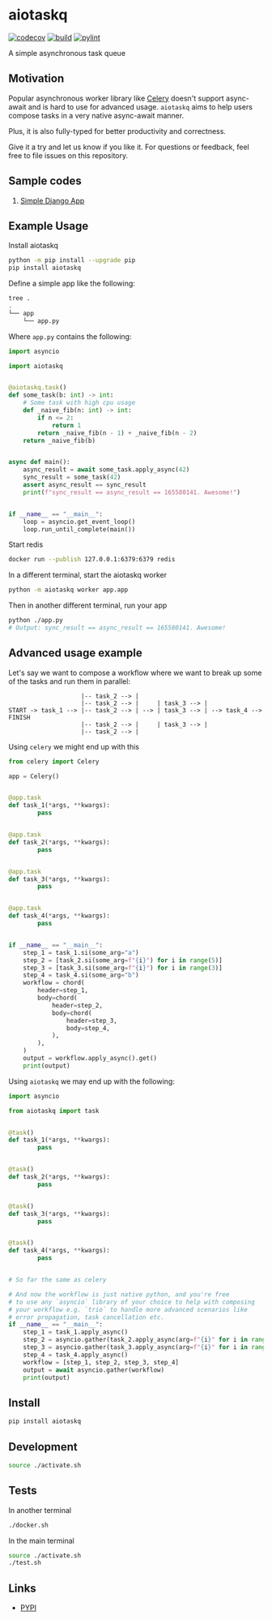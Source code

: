 # aiotaskq

[![codecov](https://codecov.io/gh/imranariffin/aiotaskq/branch/main/graph/badge.svg)](https://codecov.io/gh/imranariffin/aiotaskq)
[![build](https://github.com/imranariffin/aiotaskq/actions/workflows/build.yaml/badge.svg)](https://github.com/imranariffin/aiotaskq/actions/workflows/build.yaml)
[![pylint](https://github.com/imranariffin/aiotaskq/actions/workflows/pylint.yaml/badge.svg)](https://github.com/imranariffin/aiotaskq/actions/workflows/pylint.yaml)

A simple asynchronous task queue

## Motivation

Popular asynchronous worker library like [Celery](https://github.com/celery/celery) doesn't support async-await and is hard to use for advanced usage. `aiotaskq` aims to help users compose tasks in a very native async-await manner.

Plus, it is also fully-typed for better productivity and correctness.

Give it a try and let us know if you like it. For questions or feedback, feel free to file issues on this repository.

## Sample codes

1. [Simple Django App](/src/tests/apps/sample_app_django/README.md)

## Example Usage
Install aiotaskq
```bash
python -m pip install --upgrade pip
pip install aiotaskq
```
Define a simple app like the following:
```bash
tree .
.
└── app
    └── app.py
```
Where `app.py` contains the following:
```python
import asyncio

import aiotaskq


@aiotaskq.task()
def some_task(b: int) -> int:
    # Some task with high cpu usage
    def _naive_fib(n: int) -> int:
        if n <= 2:
            return 1
        return _naive_fib(n - 1) + _naive_fib(n - 2)
    return _naive_fib(b)


async def main():
    async_result = await some_task.apply_async(42)
    sync_result = some_task(42)
    assert async_result == sync_result
    print(f"sync_result == async_result == 165580141. Awesome!")


if __name__ == "__main__":
    loop = asyncio.get_event_loop()
    loop.run_until_complete(main())
```
Start redis
```bash
docker run --publish 127.0.0.1:6379:6379 redis
```
In a different terminal, start the aiotaskq worker
```bash
python -m aiotaskq worker app.app
```
Then in another different terminal, run your app
```bash
python ./app.py
# Output: sync_result == async_result == 165580141. Awesome!
```

## Advanced usage example
Let's say we want to compose a workflow where we want to break up some of the tasks and run them in parallel:
```
                    |-- task_2 --> |
                    |-- task_2 --> |     | task_3 --> |
START -> task_1 --> |-- task_2 --> | --> | task_3 --> | --> task_4 --> FINISH
                    |-- task_2 --> |     | task_3 --> |
                    |-- task_2 --> |
```

Using `celery` we might end up with this
```python
from celery import Celery

app = Celery()


@app.task
def task_1(*args, **kwargs):
        pass


@app.task
def task_2(*args, **kwargs):
        pass


@app.task
def task_3(*args, **kwargs):
        pass


@app.task
def task_4(*args, **kwargs):
        pass


if __name__ == "__main__":
    step_1 = task_1.si(some_arg="a")
    step_2 = [task_2.si(some_arg=f"{i}") for i in range(5)]
    step_3 = [task_3.si(some_arg=f"{i}") for i in range(3)]
    step_4 = task_4.si(some_arg="b")
    workflow = chord(
        header=step_1,
        body=chord(
            header=step_2,
            body=chord(
                header=step_3,
                body=step_4,
            ),
        ),
    )
    output = workflow.apply_async().get()
    print(output)
```

Using `aiotaskq` we may end up with the following:
```python
import asyncio

from aiotaskq import task


@task()
def task_1(*args, **kwargs):
        pass


@task()
def task_2(*args, **kwargs):
        pass


@task()
def task_3(*args, **kwargs):
        pass


@task()
def task_4(*args, **kwargs):
        pass


# So far the same as celery

# And now the workflow is just native python, and you're free
# to use any `asyncio` library of your choice to help with composing
# your workflow e.g. `trio` to handle more advanced scenarios like
# error propagation, task cancellation etc.
if __name__ == "__main__":
    step_1 = task_1.apply_async()
    step_2 = asyncio.gather(task_2.apply_async(arg=f"{i}" for i in range(5)))
    step_3 = asyncio.gather(task_3.apply_async(arg=f"{i}" for i in range(3)))
    step_4 = task_4.apply_async()
    workflow = [step_1, step_2, step_3, step_4]
    output = await asyncio.gather(workflow)
    print(output)
```

## Install

```bash
pip install aiotaskq
```

## Development

```bash
source ./activate.sh
```

## Tests

In another terminal

```bash
./docker.sh
```

In the main terminal

```bash
source ./activate.sh
./test.sh
```

## Links

* [PYPI](https://pypi.org/project/aiotaskq/)
